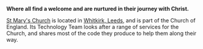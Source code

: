 **Where all find a welcome and are nurtured in their journey with Christ.**

[St Mary's Church](https://whitkirkchurch.org.uk) is located in [Whitkirk, Leeds](https://en.wikipedia.org/wiki/Whitkirk), and is part of the Church of England. Its Technology Team looks after a range of services for the Church, and shares most of the code they produce to help them along their way.
